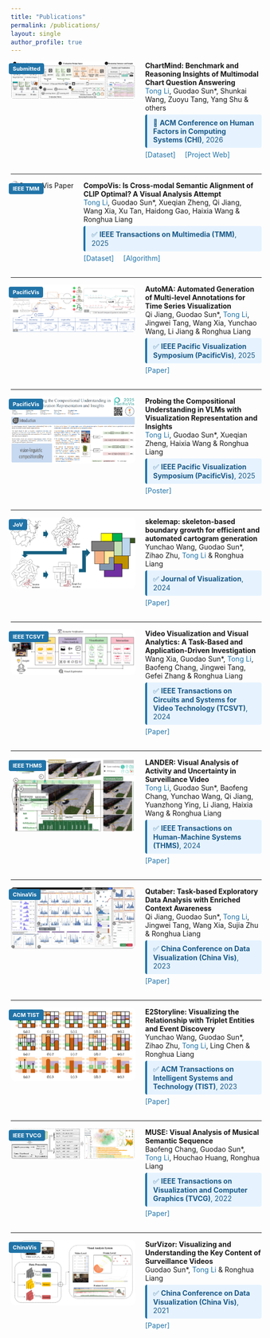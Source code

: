 ```yaml
---
title: "Publications"
permalink: /publications/
layout: single
author_profile: true
---
```


<div style="display: flex; align-items: flex-start; margin-bottom: 30px;">
<div style="position: relative; flex-shrink: 0; margin-right: 20px;">
<img src="/images/ChartMind_CHI2026.png" alt="ChartMind Paper" width="250" style="border-radius: 8px;">
<div style="position: absolute; top: 4px; left: -4px; background-color: #2174A8; color: white; padding: 4px 8px; border-radius: 4px; font-size: 11px; font-weight: bold;">Submitted</div>
</div>
<div style="flex: 1;">
<strong>ChartMind: Benchmark and Reasoning Insights of Multimodal Chart Question Answering</strong><br>
<span style="color: #2174A8;">Tong Li</span>, Guodao Sun*, Shunkai Wang, Zuoyu Tang, Yang Shu & others<br>
<div style="background-color: #E6F3FF; border-left: 4px solid #2174A8; padding: 8px 12px; border-radius: 4px; margin: 5px 0; font-size: 14px; color: #1B5A87;">
🚀 <strong>ACM Conference on Human Factors in Computing Systems (CHI)</strong>, 2026
</div>
<a href="https://huggingface.co/datasets/guodaosun/Mega60k" style="color: #2174A8; text-decoration: none; margin-right: 15px;">[Dataset]</a>
<a href="https://tongli97.github.io/ChartMind/" style="color: #2174A8; text-decoration: none; margin-right: 15px;">[Project Web]</a>
</div>
</div>

---

<div style="display: flex; align-items: flex-start; margin-bottom: 30px;">
<div style="position: relative; flex-shrink: 0; margin-right: 20px;">
<img src="/images/CompoVis.png" alt="CompoVis Paper" width="250" style="border-radius: 8px;">
<div style="position: absolute; top: 4px; left: -4px; background-color: #2174A8; color: white; padding: 4px 8px; border-radius: 4px; font-size: 11px; font-weight: bold;">IEEE TMM</div>
</div>
<div style="flex: 1;">
<strong>CompoVis: Is Cross-modal Semantic Alignment of CLIP Optimal? A Visual Analysis Attempt</strong><br>
<span style="color: #2174A8;">Tong Li</span>, Guodao Sun*, Xueqian Zheng, Qi Jiang, Wang Xia, Xu Tan, Haidong Gao, Haixia Wang & Ronghua Liang<br>
<div style="background-color: #E6F3FF; border-left: 4px solid #2174A8; padding: 8px 12px; border-radius: 4px; margin: 5px 0; font-size: 14px; color: #1B5A87;">
✅ <strong>IEEE Transactions on Multimedia (TMM)</strong>, 2025
</div>
<a href="https://huggingface.co/datasets/guodaosun/CompoVIS" style="color: #2174A8; text-decoration: none; margin-right: 15px;">[Dataset]</a>
<a href="https://github.com/TongLi97/HERCSOM-layout" style="color: #2174A8; text-decoration: none;">[Algorithm]</a>
</div>
</div>

---

<div style="display: flex; align-items: flex-start; margin-bottom: 30px;">
<div style="position: relative; flex-shrink: 0; margin-right: 20px;">
<img src="/images/AutoMA.png" alt="AutoMA Paper" width="250" style="border-radius: 8px;">
<div style="position: absolute; top: 4px; left: -4px; background-color: #2174A8; color: white; padding: 4px 8px; border-radius: 4px; font-size: 11px; font-weight: bold;">PacificVis</div>
</div>
<div style="flex: 1;">
<strong>AutoMA: Automated Generation of Multi-level Annotations for Time Series Visualization</strong><br>
Qi Jiang, Guodao Sun*, <span style="color: #2174A8;">Tong Li</span>, Jingwei Tang, Wang Xia, Yunchao Wang, Li Jiang & Ronghua Liang<br>
<div style="background-color: #E6F3FF; border-left: 4px solid #2174A8; padding: 8px 12px; border-radius: 4px; margin: 5px 0; font-size: 14px; color: #1B5A87;">
✅ <strong>IEEE Pacific Visualization Symposium (PacificVis)</strong>, 2025
</div>
<a href="https://ieeexplore.ieee.org/document/11021060" style="color: #2174A8; text-decoration: none;">[Paper]</a>
</div>
</div>

---

<div style="display: flex; align-items: flex-start; margin-bottom: 30px;">
<div style="position: relative; flex-shrink: 0; margin-right: 20px;">
<img src="/images/PacificVis2025.png" alt="PacificVis2025 Paper" width="250" style="border-radius: 8px;">
<div style="position: absolute; top: 4px; left: -4px; background-color: #2174A8; color: white; padding: 4px 8px; border-radius: 4px; font-size: 11px; font-weight: bold;">PacificVis</div>
</div>
<div style="flex: 1;">
<strong>Probing the Compositional Understanding in VLMs with Visualization Representation and Insights</strong><br>
<span style="color: #2174A8;">Tong Li</span>, Guodao Sun*, Xueqian Zheng, Haixia Wang & Ronghua Liang<br>
<div style="background-color: #E6F3FF; border-left: 4px solid #2174A8; padding: 8px 12px; border-radius: 4px; margin: 5px 0; font-size: 14px; color: #1B5A87;">
✅ <strong>IEEE Pacific Visualization Symposium (PacificVis)</strong>, 2025
</div>
<a href="/files/PacificVis2025_Poster_A0.pdf" style="color: #2174A8; text-decoration: none;">[Poster]</a>
</div>
</div>

---

<div style="display: flex; align-items: flex-start; margin-bottom: 30px;">
<div style="position: relative; flex-shrink: 0; margin-right: 20px;">
<img src="/images/Skelemap.jpg" alt="Skelemap Paper" width="250" style="border-radius: 8px;">
<div style="position: absolute; top: 4px; left: -4px; background-color: #2174A8; color: white; padding: 4px 8px; border-radius: 4px; font-size: 11px; font-weight: bold;">JoV</div>
</div>
<div style="flex: 1;">
<strong>skelemap: skeleton-based boundary growth for efficient and automated cartogram generation</strong><br>
Yunchao Wang, Guodao Sun*, Zihao Zhu, <span style="color: #2174A8;">Tong Li</span> & Ronghua Liang<br>
<div style="background-color: #E6F3FF; border-left: 4px solid #2174A8; padding: 8px 12px; border-radius: 4px; margin: 5px 0; font-size: 14px; color: #1B5A87;">
✅ <strong>Journal of Visualization</strong>, 2024
</div>
<a href="https://link.springer.com/article/10.1007/s12650-024-01031-8" style="color: #2174A8; text-decoration: none;">[Paper]</a>
</div>
</div>

---

<div style="display: flex; align-items: flex-start; margin-bottom: 30px;">
<div style="position: relative; flex-shrink: 0; margin-right: 20px;">
<img src="/images/xia.png" alt="Video Visualization Paper" width="250" style="border-radius: 8px;">
<div style="position: absolute; top: 4px; left: -4px; background-color: #2174A8; color: white; padding: 4px 8px; border-radius: 4px; font-size: 11px; font-weight: bold;">IEEE TCSVT</div>
</div>
<div style="flex: 1;">
<strong>Video Visualization and Visual Analytics: A Task-Based and Application-Driven Investigation</strong><br>
Wang Xia, Guodao Sun*, <span style="color: #2174A8;">Tong Li</span>, Baofeng Chang, Jingwei Tang, Gefei Zhang & Ronghua Liang<br>
<div style="background-color: #E6F3FF; border-left: 4px solid #2174A8; padding: 8px 12px; border-radius: 4px; margin: 5px 0; font-size: 14px; color: #1B5A87;">
✅ <strong>IEEE Transactions on Circuits and Systems for Video Technology (TCSVT)</strong>, 2024
</div>
<a href="/files/xia.pdf" style="color: #2174A8; text-decoration: none;">[Paper]</a>
</div>
</div>

---

<div style="display: flex; align-items: flex-start; margin-bottom: 30px;">
<div style="position: relative; flex-shrink: 0; margin-right: 20px;">
<img src="/images/Lander.png" alt="LANDER Paper" width="250" style="border-radius: 8px;">
<div style="position: absolute; top: 4px; left: -4px; background-color: #2174A8; color: white; padding: 4px 8px; border-radius: 4px; font-size: 11px; font-weight: bold;">IEEE THMS</div>
</div>
<div style="flex: 1;">
<strong>LANDER: Visual Analysis of Activity and Uncertainty in Surveillance Video</strong><br>
<span style="color: #2174A8;">Tong Li</span>, Guodao Sun*, Baofeng Chang, Yunchao Wang, Qi Jiang, Yuanzhong Ying, Li Jiang, Haixia Wang & Ronghua Liang<br>
<div style="background-color: #E6F3FF; border-left: 4px solid #2174A8; padding: 8px 12px; border-radius: 4px; margin: 5px 0; font-size: 14px; color: #1B5A87;">
✅ <strong>IEEE Transactions on Human-Machine Systems (THMS)</strong>, 2024
</div>
<a href="https://ieeexplore.ieee.org/document/10570041" style="color: #2174A8; text-decoration: none;">[Paper]</a>
</div>
</div>

---

<div style="display: flex; align-items: flex-start; margin-bottom: 30px;">
<div style="position: relative; flex-shrink: 0; margin-right: 20px;">
<img src="/images/Qutaber.png" alt="Qutaber Paper" width="250" style="border-radius: 8px;">
<div style="position: absolute; top: 4px; left: -4px; background-color: #2174A8; color: white; padding: 4px 8px; border-radius: 4px; font-size: 11px; font-weight: bold;">ChinaVis</div>
</div>
<div style="flex: 1;">
<strong>Qutaber: Task-based Exploratory Data Analysis with Enriched Context Awareness</strong><br>
Qi Jiang, Guodao Sun*, <span style="color: #2174A8;">Tong Li</span>, Jingwei Tang, Wang Xia, Sujia Zhu & Ronghua Liang<br>
<div style="background-color: #E6F3FF; border-left: 4px solid #2174A8; padding: 8px 12px; border-radius: 4px; margin: 5px 0; font-size: 14px; color: #1B5A87;">
✅ <strong>China Conference on Data Visualization (China Vis)</strong>, 2023
</div>
<a href="https://link.springer.com/article/10.1007/s12650-024-00975-1" style="color: #2174A8; text-decoration: none;">[Paper]</a>
</div>
</div>

---

<div style="display: flex; align-items: flex-start; margin-bottom: 30px;">
<div style="position: relative; flex-shrink: 0; margin-right: 20px;">
<img src="/images/Storyline.png" alt="E2Storyline Paper" width="250" style="border-radius: 8px;">
<div style="position: absolute; top: 4px; left: -4px; background-color: #2174A8; color: white; padding: 4px 8px; border-radius: 4px; font-size: 11px; font-weight: bold;">ACM TIST</div>
</div>
<div style="flex: 1;">
<strong>E2Storyline: Visualizing the Relationship with Triplet Entities and Event Discovery</strong><br>
Yunchao Wang, Guodao Sun*, Zihao Zhu, <span style="color: #2174A8;">Tong Li</span>, Ling Chen & Ronghua Liang<br>
<div style="background-color: #E6F3FF; border-left: 4px solid #2174A8; padding: 8px 12px; border-radius: 4px; margin: 5px 0; font-size: 14px; color: #1B5A87;">
✅ <strong>ACM Transactions on Intelligent Systems and Technology (TIST)</strong>, 2023
</div>
<a href="/files/Storyline.pdf" style="color: #2174A8; text-decoration: none;">[Paper]</a>
</div>
</div>

---

<div style="display: flex; align-items: flex-start; margin-bottom: 30px;">
<div style="position: relative; flex-shrink: 0; margin-right: 20px;">
<img src="/images/MUSE.png" alt="MUSE Paper" width="250" style="border-radius: 8px;">
<div style="position: absolute; top: 4px; left: -4px; background-color: #2174A8; color: white; padding: 4px 8px; border-radius: 4px; font-size: 11px; font-weight: bold;">IEEE TVCG</div>
</div>
<div style="flex: 1;">
<strong>MUSE: Visual Analysis of Musical Semantic Sequence</strong><br>
Baofeng Chang, Guodao Sun*, <span style="color: #2174A8;">Tong Li</span>, Houchao Huang, Ronghua Liang<br>
<div style="background-color: #E6F3FF; border-left: 4px solid #2174A8; padding: 8px 12px; border-radius: 4px; margin: 5px 0; font-size: 14px; color: #1B5A87;">
✅ <strong>IEEE Transactions on Visualization and Computer Graphics (TVCG)</strong>, 2022
</div>
<a href="/files/MUSE.pdf" style="color: #2174A8; text-decoration: none;">[Paper]</a>
</div>
</div>

---

<div style="display: flex; align-items: flex-start; margin-bottom: 30px;">
<div style="position: relative; flex-shrink: 0; margin-right: 20px;">
<img src="/images/SurVizor.png" alt="SurVizor Paper" width="250" style="border-radius: 8px;">
<div style="position: absolute; top: 4px; left: -4px; background-color: #2174A8; color: white; padding: 4px 8px; border-radius: 4px; font-size: 11px; font-weight: bold;">ChinaVis</div>
</div>
<div style="flex: 1;">
<strong>SurVizor: Visualizing and Understanding the Key Content of Surveillance Videos</strong><br>
Guodao Sun*, <span style="color: #2174A8;">Tong Li</span> & Ronghua Liang<br>
<div style="background-color: #E6F3FF; border-left: 4px solid #2174A8; padding: 8px 12px; border-radius: 4px; margin: 5px 0; font-size: 14px; color: #1B5A87;">
✅ <strong>China Conference on Data Visualization (China Vis)</strong>, 2021
</div>
<a href="/files/SurVizor.pdf" style="color: #2174A8; text-decoration: none;">[Paper]</a>
</div>
</div>



